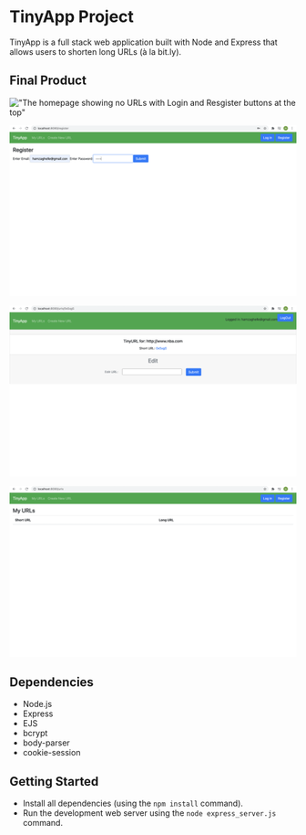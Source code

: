 # TinyApp Project
TinyApp is a full stack web application built with Node and Express that allows users to shorten long URLs (à la bit.ly).

## Final Product


!["The homepage showing no URLs with Login and Resgister buttons at the top"](/screenshots/tinyApp.png)

!["Register page which will store cookie information"](/screenshots/tinyApp3.png)

!["URL edit page. This page is only accessible to user who posted the URL. User email displayed in header"](/screenshots/tinyApp2.png)

!["Hompage showing users URLs"](/screenshots/tinyApp4.png)
## Dependencies

- Node.js
- Express
- EJS
- bcrypt
- body-parser
- cookie-session

## Getting Started

- Install all dependencies (using the `npm install` command).
- Run the development web server using the `node express_server.js` command.